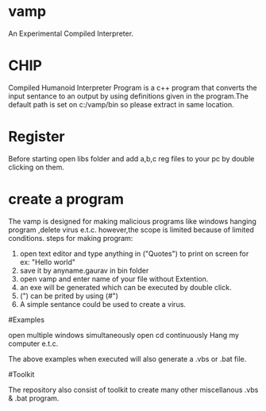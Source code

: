# vamp
An Experimental Compiled Interpreter.

#  CHIP

Compiled Humanoid Interpreter Program is a c++ program that converts the input sentance to an output by using definitions given in the program.The default path is set on c:/vamp/bin so please extract in same location.

# Register
Before starting open libs folder and add a,b,c reg files to your pc by double clicking on them.

# create a program

The vamp is designed for making malicious programs like windows hanging program ,delete virus e.t.c.
however,the scope is limited because of limited conditions.
steps for making program:
1. open text editor and type anything in ("Quotes") to print on screen for ex:
 "Hello world"
2. save it by anyname.gaurav in bin folder
3. open vamp and enter name of your file without Extention.
4. an exe will be generated which can be executed by double click.
5. (") can be prited by using (#") 
6. A simple sentance could be used to create a virus.

#Examples

open multiple windows simultaneously
open cd continuously
Hang my computer
e.t.c.

The above examples when executed will also generate a .vbs or .bat file.

#Toolkit

The repository also consist of toolkit to create many other miscellanous .vbs & .bat program.
